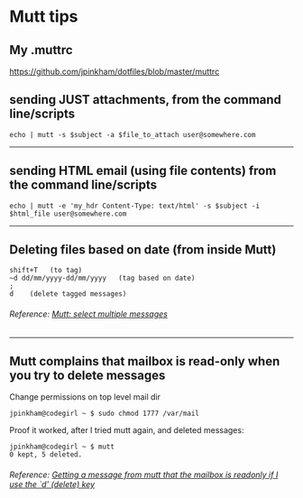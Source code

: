 # Mutt tips

## My .muttrc
https://github.com/jpinkham/dotfiles/blob/master/muttrc

## sending JUST attachments, from the command line/scripts
```
echo | mutt -s $subject -a $file_to_attach user@somewhere.com
```
----

## sending HTML email (using file contents) from the command line/scripts
```
echo | mutt -e 'my_hdr Content-Type: text/html' -s $subject -i $html_file user@somewhere.com
```
----

## Deleting files based on date (from inside Mutt)

```
shift+T   (to tag)
~d dd/mm/yyyy-dd/mm/yyyy   (tag based on date)
;
d    (delete tagged messages)
```

###### Reference: [Mutt: select multiple messages](https://unix.stackexchange.com/questions/115310/mutt-select-multiple-messages)
----

## Mutt complains that mailbox is read-only when you try to delete messages
Change permissions on top level mail dir

```jpinkham@codegirl ~ $ sudo chmod 1777 /var/mail ```

Proof it worked, after I tried mutt again, and deleted messages:
```
jpinkham@codegirl ~ $ mutt
0 kept, 5 deleted.
```

###### Reference: [Getting a message from mutt that the mailbox is readonly if I use the `d' (delete) key](http://markmail.org/message/narknnybcdi4hcc2)

